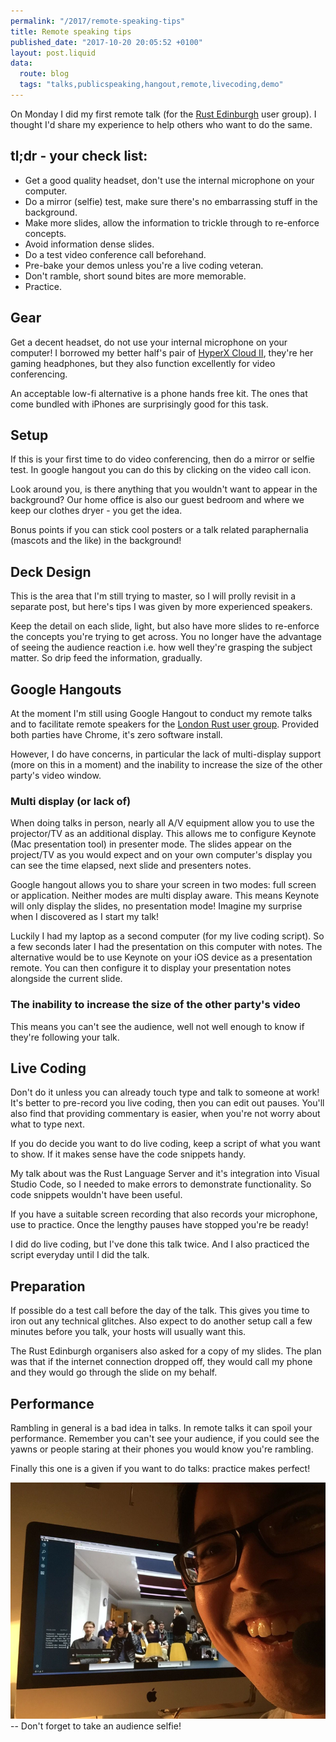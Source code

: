 ```yaml
---
permalink: "/2017/remote-speaking-tips"
title: Remote speaking tips
published_date: "2017-10-20 20:05:52 +0100"
layout: post.liquid
data:
  route: blog
  tags: "talks,publicspeaking,hangout,remote,livecoding,demo"
---
```

On Monday I did my first remote talk (for the [Rust
Edinburgh](https://www.meetup.com/rust-edi/) user group). I thought I'd share
my experience to help others who want to do the same.

## tl;dr - your check list:

- Get a good quality headset, don't use the internal microphone on your computer.
- Do a mirror (selfie) test, make sure there's no embarrassing stuff in the background.
- Make more slides, allow the information to trickle through to re-enforce concepts. 
- Avoid information dense slides.
- Do a test video conference call beforehand.
- Pre-bake your demos unless you're a live coding veteran.
- Don't ramble, short sound bites are more memorable.
- Practice.

## Gear

Get a decent headset, do not use your internal microphone on your computer! I
borrowed my better half's pair of [HyperX Cloud
II](https://www.amazon.co.uk/HyperX-Cloud-Gaming-Headset-Mobile/dp/B00SAYCXWG/ref=sr_1_1?ie=UTF8&qid=1508527812&sr=8-1&keywords=hyperx+ii),
they're her gaming headphones, but they also function excellently for video
conferencing.

An acceptable low-fi alternative is a phone hands free kit. The ones that come
bundled with iPhones are surprisingly good for this task.

## Setup

If this is your first time to do video conferencing, then do a mirror or selfie
test. In google hangout you can do this by clicking on the video call icon.

Look around you, is there anything that you wouldn't want to appear in the
background? Our home office is also our guest bedroom and where we keep our
clothes dryer - you get the idea.

Bonus points if you can stick cool posters or a talk related paraphernalia
(mascots and the like) in the background!

## Deck Design

This is the area that I'm still trying to master, so I will prolly revisit in a
separate post, but here's tips I was given by more experienced speakers. 

Keep the detail on each slide, light, but also have more slides to re-enforce
the concepts you're trying to get across. You no longer have the advantage of
seeing the audience reaction i.e. how well they're grasping the subject matter.
So drip feed the information, gradually.

## Google Hangouts

At the moment I'm still using Google Hangout to conduct my remote talks and to
facilitate remote speakers for the [London Rust user group](https://www.meetup.com/Rust-London-User-Group/). Provided both
parties have Chrome, it's zero software install. 

However, I do have concerns, in particular the lack of multi-display support
(more on this in a moment) and the inability to increase the size of the other
party's video window.

### Multi display (or lack of)

When doing talks in person, nearly all A/V equipment allow you to use the
projector/TV as an additional display. This allows me to configure Keynote (Mac
presentation tool) in presenter mode. The slides appear on the project/TV as
you would expect and on your own computer's display you can see the time
elapsed, next slide and presenters notes.

Google hangout allows you to share your screen in two modes: full screen or
application. Neither modes are multi display aware. This means Keynote will
only display the slides, no presentation mode! Imagine my surprise when I
discovered as I start my talk!

Luckily I had my laptop as a second computer (for my live coding script). So a
few seconds later I had the presentation on this computer with notes. The
alternative would be to use Keynote on your iOS device as a presentation
remote. You can then configure it to display your presentation notes alongside
the current slide.

### The inability to increase the size of the other party's video

This means you can't see the audience, well not well enough to know if they're
following your talk.

## Live Coding

Don't do it unless you can already touch type and talk to someone at work! It's
better to pre-record you live coding, then you can edit out pauses. You'll also
find that providing commentary is easier, when you're not worry about what to
type next.

If you do decide you want to do live coding, keep a script of what you want to
show. If it makes sense have the code snippets handy. 

My talk about was the Rust Language Server and it's integration into Visual
Studio Code, so I needed to make errors to demonstrate functionality. So code
snippets wouldn't have been useful.

If you have a suitable screen recording that also records your microphone, use
to practice. Once the lengthy pauses have stopped you're be ready!

I did do live coding, but I've done this talk twice. And I also practiced the
script everyday until I did the talk.

## Preparation

If possible do a test call before the day of the talk. This gives you time to
iron out any technical glitches. Also expect to do another setup call a few
minutes before you talk, your hosts will usually want this.

The Rust Edinburgh organisers also asked for a copy of my slides. The plan was
that if the internet connection dropped off, they would call my phone and they
would go through the slide on my behalf.

## Performance

Rambling in general is a bad idea in talks. In remote talks it can spoil your
performance. Remember you can't see your audience, if you could see the yawns
or people staring at their phones you would know you're rambling.

Finally this one is a given if you want to do talks: practice makes perfect! 

![remote talk selfie!](/img/remote_talk_selfie.png)
-- Don't forget to take an audience selfie!
